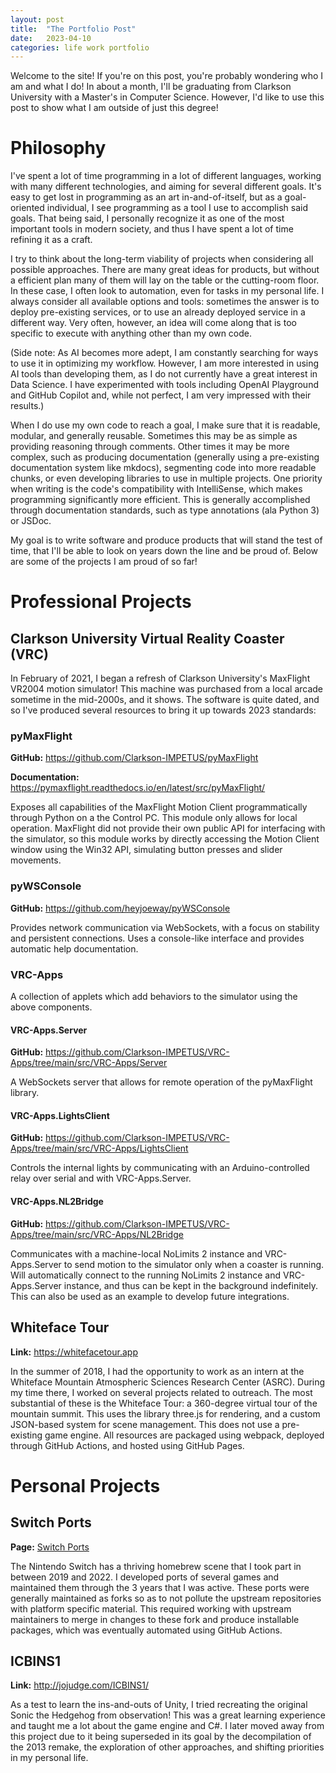 ```yaml
---
layout: post
title:  "The Portfolio Post"
date:   2023-04-10
categories: life work portfolio
---
```

Welcome to the site! If you're on this post, you're probably wondering who I am and what I do! In about a month, I'll be graduating from Clarkson University with a Master's in Computer Science. However, I'd like to use this post to show what I am outside of just this degree!

# Philosophy
I've spent a lot of time programming in a lot of different languages, working with many different technologies, and aiming for several different goals. It's easy to get lost in programming as an art in-and-of-itself, but as a goal-oriented individual, I see programming as a tool I use to accomplish said goals. That being said, I personally recognize it as one of the most important tools in modern society, and thus I have spent a lot of time refining it as a craft.

I try to think about the long-term viability of projects when considering all possible approaches. There are many great ideas for products, but without a efficient plan many of them will lay on the table or the cutting-room floor. In these case, I often look to automation, even for tasks in my personal life. I always consider all available options and tools: sometimes the answer is to deploy pre-existing services, or to use an already deployed service in a different way. Very often, however, an idea will come along that is too specific to execute with anything other than my own code.

(Side note: As AI becomes more adept, I am constantly searching for ways to use it in optimizing my workflow. However, I am more interested in using AI tools than developing them, as I do not currently have a great interest in Data Science. I have experimented with tools including OpenAI Playground and GitHub Copilot and, while not perfect, I am very impressed with their results.)

When I do use my own code to reach a goal, I make sure that it is readable, modular, and generally reusable. Sometimes this may be as simple as providing reasoning through comments. Other times it may be more complex, such as producing documentation (generally using a pre-existing documentation system like mkdocs), segmenting code into more readable chunks, or even developing libraries to use in multiple projects. One priority when writing is the code's compatibility with IntelliSense, which makes programming significantly more efficient. This is generally accomplished through documentation standards, such as type annotations (ala Python 3) or JSDoc.

My goal is to write software and produce products that will stand the test of time, that I'll be able to look on years down the line and be proud of. Below are some of the projects I am proud of so far!

# Professional Projects

## Clarkson University Virtual Reality Coaster (VRC)
In February of 2021, I began a refresh of Clarkson University's MaxFlight VR2004 motion simulator! This machine was purchased from a local arcade sometime in the mid-2000s, and it shows. The software is quite dated, and so I've produced several resources to bring it up towards 2023 standards:

### pyMaxFlight
**GitHub:** <https://github.com/Clarkson-IMPETUS/pyMaxFlight>

**Documentation:** <https://pymaxflight.readthedocs.io/en/latest/src/pyMaxFlight/>

Exposes all capabilities of the MaxFlight Motion Client programmatically through Python on a the Control PC. This module only allows for local operation. MaxFlight did not provide their own public API for interfacing with the simulator, so this module works by directly accessing the Motion Client window using the Win32 API, simulating button presses and slider movements.

### pyWSConsole
**GitHub:** <https://github.com/heyjoeway/pyWSConsole>

Provides network communication via WebSockets, with a focus on stability and persistent connections. Uses a console-like interface and provides automatic help documentation.

### VRC-Apps
A collection of applets which add behaviors to the simulator using the above components.

#### VRC-Apps.Server
**GitHub:** <https://github.com/Clarkson-IMPETUS/VRC-Apps/tree/main/src/VRC-Apps/Server>

A WebSockets server that allows for remote operation of the pyMaxFlight library.

#### VRC-Apps.LightsClient
**GitHub:** <https://github.com/Clarkson-IMPETUS/VRC-Apps/tree/main/src/VRC-Apps/LightsClient>

Controls the internal lights by communicating with an Arduino-controlled relay over serial and with VRC-Apps.Server.

#### VRC-Apps.NL2Bridge
**GitHub:** <https://github.com/Clarkson-IMPETUS/VRC-Apps/tree/main/src/VRC-Apps/NL2Bridge>

Communicates with a machine-local NoLimits 2 instance and VRC-Apps.Server to send motion to the simulator only when a coaster is running. Will automatically connect to the running NoLimits 2 instance and VRC- Apps.Server instance, and thus can be kept in the background indefinitely. This can also be used as an example to develop future integrations.

## Whiteface Tour
**Link:** <https://whitefacetour.app>

In the summer of 2018, I had the opportunity to work as an intern at the Whiteface Mountain Atmospheric Sciences Research Center (ASRC). During my time there, I worked on several projects related to outreach. The most substantial of these is the Whiteface Tour: a 360-degree virtual tour of the mountain summit. This uses the library three.js for rendering, and a custom JSON-based system for scene management. This does not use a pre-existing game engine. All resources are packaged using webpack, deployed through GitHub Actions, and hosted using GitHub Pages. 

# Personal Projects

## Switch Ports
**Page:** [Switch Ports](/switch-ports)

The Nintendo Switch has a thriving homebrew scene that I took part in between 2019 and 2022. I developed ports of several games and maintained them through the 3 years that I was active. These ports were generally maintained as forks so as to not pollute the upstream repositories with platform specific material. This required working with upstream maintainers to merge in changes to these fork and produce installable packages, which was eventually automated using GitHub Actions.

## ICBINS1
**Link:** <http://jojudge.com/ICBINS1/>

As a test to learn the ins-and-outs of Unity, I tried recreating the original Sonic the Hedgehog from observation! This was a great learning experience and taught me a lot about the game engine and C#. I later moved away from this project due to it being superseded in its goal by the decompilation of the 2013 remake, the exploration of other approaches, and shifting priorities in my personal life.